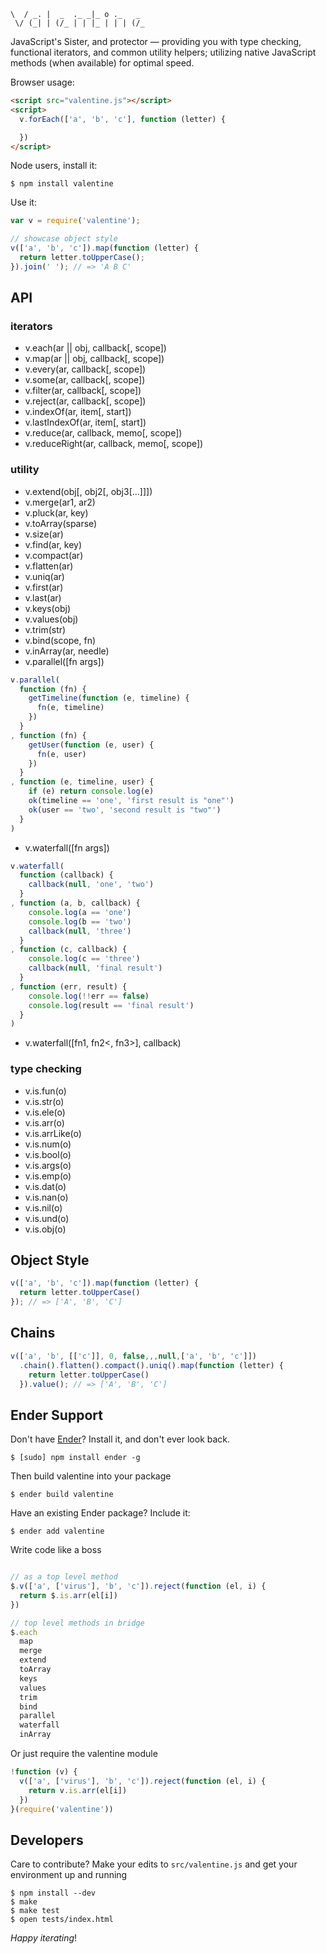     \  / _. |  _  ._ _|_ o ._   _
     \/ (_| | (/_ | | |_ | | | (/_

JavaScript's Sister, and protector — providing you with type checking, functional iterators, and common utility helpers; utilizing native JavaScript methods (when available) for optimal speed.

Browser usage:

``` html
<script src="valentine.js"></script>
<script>
  v.forEach(['a', 'b', 'c'], function (letter) {

  })
</script>
```

Node users, install it:

    $ npm install valentine

Use it:

``` js
var v = require('valentine');

// showcase object style
v(['a', 'b', 'c']).map(function (letter) {
  return letter.toUpperCase();
}).join(' '); // => 'A B C'
```

API
---

<h3>iterators</h3>

  * v.each(ar || obj, callback[, scope])
  * v.map(ar || obj, callback[, scope])
  * v.every(ar, callback[, scope])
  * v.some(ar, callback[, scope])
  * v.filter(ar, callback[, scope])
  * v.reject(ar, callback[, scope])
  * v.indexOf(ar, item[, start])
  * v.lastIndexOf(ar, item[, start])
  * v.reduce(ar, callback, memo[, scope])
  * v.reduceRight(ar, callback, memo[, scope])

<h3>utility</h3>

  * v.extend(obj[, obj2[, obj3[...]]])
  * v.merge(ar1, ar2)
  * v.pluck(ar, key)
  * v.toArray(sparse)
  * v.size(ar)
  * v.find(ar, key)
  * v.compact(ar)
  * v.flatten(ar)
  * v.uniq(ar)
  * v.first(ar)
  * v.last(ar)
  * v.keys(obj)
  * v.values(obj)
  * v.trim(str)
  * v.bind(scope, fn)
  * v.inArray(ar, needle)
  * v.parallel([fn args])

``` js
v.parallel(
  function (fn) {
    getTimeline(function (e, timeline) {
      fn(e, timeline)
    })
  }
, function (fn) {
    getUser(function (e, user) {
      fn(e, user)
    })
  }
, function (e, timeline, user) {
    if (e) return console.log(e)
    ok(timeline == 'one', 'first result is "one"')
    ok(user == 'two', 'second result is "two"')
  }
)
```

  * v.waterfall([fn args])

``` js
v.waterfall(
  function (callback) {
    callback(null, 'one', 'two')
  }
, function (a, b, callback) {
    console.log(a == 'one')
    console.log(b == 'two')
    callback(null, 'three')
  }
, function (c, callback) {
    console.log(c == 'three')
    callback(null, 'final result')
  }
, function (err, result) {
    console.log(!!err == false)
    console.log(result == 'final result')
  }
)
```

  * v.waterfall([fn1, fn2<, fn3>], callback)

<h3>type checking</h3>

  * v.is.fun(o)
  * v.is.str(o)
  * v.is.ele(o)
  * v.is.arr(o)
  * v.is.arrLike(o)
  * v.is.num(o)
  * v.is.bool(o)
  * v.is.args(o)
  * v.is.emp(o)
  * v.is.dat(o)
  * v.is.nan(o)
  * v.is.nil(o)
  * v.is.und(o)
  * v.is.obj(o)

Object Style
------

``` js
v(['a', 'b', 'c']).map(function (letter) {
  return letter.toUpperCase()
}); // => ['A', 'B', 'C']
```

Chains
------

``` js
v(['a', 'b', [['c']], 0, false,,,null,['a', 'b', 'c']])
  .chain().flatten().compact().uniq().map(function (letter) {
    return letter.toUpperCase()
  }).value(); // => ['A', 'B', 'C']
```

Ender Support
-------------
Don't have [Ender](http://ender.no.de)? Install it, and don't ever look back.

    $ [sudo] npm install ender -g

Then build valentine into your package

    $ ender build valentine

Have an existing Ender package? Include it:

    $ ender add valentine

Write code like a boss

``` js

// as a top level method
$.v(['a', ['virus'], 'b', 'c']).reject(function (el, i) {
  return $.is.arr(el[i])
})

// top level methods in bridge
$.each
  map
  merge
  extend
  toArray
  keys
  values
  trim
  bind
  parallel
  waterfall
  inArray
```

Or just require the valentine module

``` js
!function (v) {
  v(['a', ['virus'], 'b', 'c']).reject(function (el, i) {
    return v.is.arr(el[i])
  })
}(require('valentine'))
```

## Developers
Care to contribute? Make your edits to `src/valentine.js` and get your environment up and running

    $ npm install --dev
    $ make
    $ make test
    $ open tests/index.html

*Happy iterating*!
